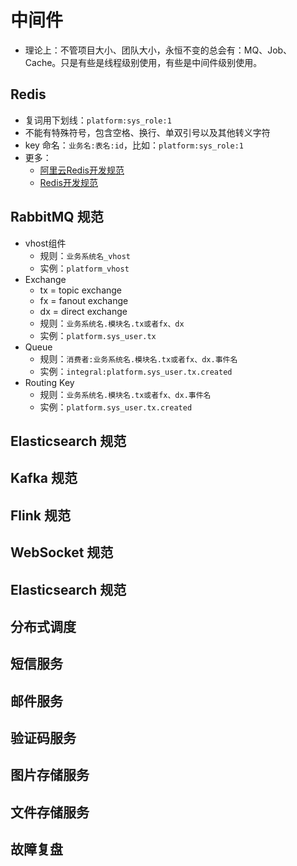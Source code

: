 
# 中间件

- 理论上：不管项目大小、团队大小，永恒不变的总会有：MQ、Job、Cache。只是有些是线程级别使用，有些是中间件级别使用。

## Redis

- 复词用下划线：`platform:sys_role:1`
- 不能有特殊符号，包含空格、换行、单双引号以及其他转义字符
- key 命名：`业务名:表名:id`，比如：`platform:sys_role:1`
- 更多：
    - [阿里云Redis开发规范](https://yq.aliyun.com/articles/531067)
    - [Redis开发规范](https://blog.csdn.net/mysqldba23/article/details/69390344)

## RabbitMQ 规范

- vhost组件
    - 规则：`业务系统名_vhost`
    - 实例：`platform_vhost`
- Exchange
    - tx = topic exchange
    - fx = fanout exchange
    - dx = direct exchange
    - 规则：`业务系统名.模块名.tx或者fx、dx`
    - 实例：`platform.sys_user.tx`    
- Queue
    - 规则：`消费者:业务系统名.模块名.tx或者fx、dx.事件名`
    - 实例：`integral:platform.sys_user.tx.created`
- Routing Key
    - 规则：`业务系统名.模块名.tx或者fx、dx.事件名`
    - 实例：`platform.sys_user.tx.created`

## Elasticsearch 规范


## Kafka 规范

## Flink 规范


## WebSocket 规范

## Elasticsearch 规范

## 分布式调度

## 短信服务
## 邮件服务
## 验证码服务
## 图片存储服务
## 文件存储服务


## 故障复盘






